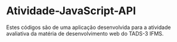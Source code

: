 # Atividade-JavaScript-API
Estes códigos são de uma aplicação desenvolvida para a atividade avaliativa da matéria de desenvolvimento web do TADS-3 IFMS.
